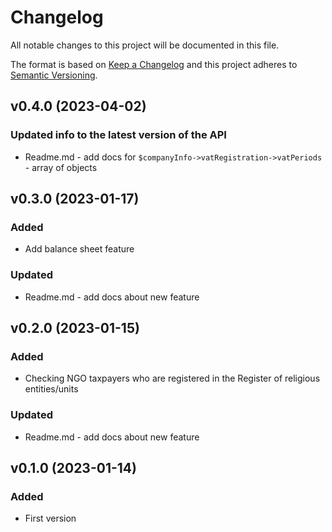 # Changelog
All notable changes to this project will be documented in this file.

The format is based on [Keep a Changelog](http://keepachangelog.com/)
and this project adheres to [Semantic Versioning](http://semver.org/).

## v0.4.0 (2023-04-02)
### Updated info to the latest version of the API
- Readme.md - add docs for `$companyInfo->vatRegistration->vatPeriods` - array of objects

## v0.3.0 (2023-01-17)
### Added
- Add balance sheet feature
### Updated
- Readme.md - add docs about new feature

## v0.2.0 (2023-01-15)
### Added
- Checking NGO taxpayers who are registered in the Register of religious entities/units
### Updated
- Readme.md - add docs about new feature

## v0.1.0 (2023-01-14)
### Added
- First version

